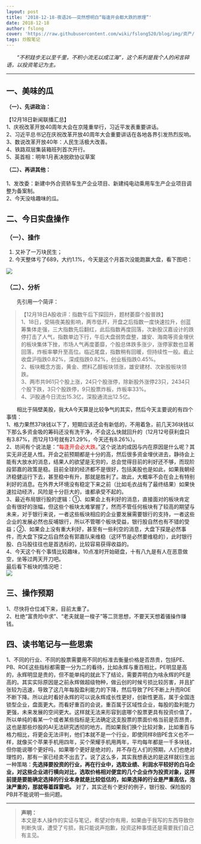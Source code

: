 ```yaml
---
layout: post
title: '2018-12-18-夜语26——突然想明白“每逢开会都大跌的原理”'
date: 2018-12-18
author: fslong
cover: 'https://raw.githubusercontent.com/wiki/fslong520/blog/img/资产/资产2018-12-18.jpg'
tags: 炒股笔记
---
```

  
&emsp;&emsp;*“不积跬步无以至千里，不积小流无以成江海”，这个系列是我个人的闲言碎语，以投资笔记为主。*  
   

---
  


## **一、美味的瓜**   

**（一）、先讲政治：**    


【12月18日新闻联播汇总】  
1、庆祝改革开放40周年大会在京隆重举行，习近平发表重要讲话。  
2、习近平总书记在庆祝改革开放40周年大会重要讲话在各地各界引发热烈反响。  
3、数说改革开放40年：人民生活极大改善。  
4、铁路双层集装箱班列首次开行。  
5、英首相：明年1月表决脱欧协议草案              

**（二）、再讲其他：**  
&emsp;&emsp;   
1、发改委：新建中外合资轿车生产企业项目、新建纯电动乘用车生产企业项目调整为备案制。  
2、今天没啥趣味的瓜。   

## **二、今日实盘操作**
### **（一）、操作**
1. 又补了一万块民生；
2. 今天整体亏了689，大约1.1%，今天是这个月首次没能跑赢大盘，看下图吧：   
     
![](https://raw.githubusercontent.com/wiki/fslong520/blog/img/资产/资产2018-12-18.jpg)
### **（二）、分析**  
 
&emsp;&emsp;先引用一个简评：  
>【12月18日A股收评：指数午后下探回升，题材萎靡个股普跌】  
1、18日，受隔夜美股影响，两市低开，开盘之后指数一度快速拉升，创蓝筹集体走强，三大指数先后翻红，此后指数再度回落，次新股汉嘉设计的跌停打击了人气，指数单边下行，午后大盘弱势盘整，雄安、海南等资金埋伏的板块集体下挫，市场人气再度萎靡，个股总体跌多涨少，涨停家数也显著回落，炸板率攀升至高位。临近尾盘，指数稍有回暖，但持续性一般。截止收盘沪指跌0.82%，深成指跌0.82%，创业板指跌0.45%。  
2、板块概念方面，黄金、燃料乙醇板块领涨，雄安建材、次新股板块领跌。  
3、两市共961只个股上涨，24只个股涨停，除新股外涨停23只，2434只个股下跌，3只个股跌停，9只股票炸板，炸板率33%。  
4、沪股通今日流出15.3亿，深股通流出12.5亿。      

&emsp;&emsp;相比于隔壁美股，我大A今天算是比较争气的其实，然后今天主要说的有四个事情：  
1、格力果然37块钱以下了，短期应该还会有新低的，不用着急，前几天36块钱以下那么多资金吸的筹码还没有洗干净，不会这么快就回升的（12月12号获利盘只有3.87%，而12月13号就有21.29%，今天还有8.26%）。  
2、坊间有个说法是：“<font color="red">每逢开会必大跌。</font>”这个说法的成因与内在原因是什么呢？其实无非还是人性。开会之前预期都是十分的高，然后很多资金埋伏进去，静待会上能有大放水的消息，结果人的欲望是无穷的，总会觉得目前的利好还不够，而现阶段郭嘉的政策是稳。目前全球的经济都不是很好，包括美股也是如此，如果我朝经济稳健运行下去，甚至稳中有升，那就是胜利了。故此，大概率不会在会上有特别利好的消息。在外界大环境没有稳定下来之前（比如毛衣战有了最终结果）如果快速拉动经济，风险是十分巨大的，谁都承受不起的。   
3、最近布局银行股的逻辑：①、如果会上有利好的消息，直接面对的板块肯定会有很好的涨幅，但这些个板块太难掌握了，然而不管任何板块有了较高的期望与未来，对于银行来说，一者这些板块相应的企业要发展需要银行的支持，一者这些企业的发展必然也反哺银行，所以不管哪个板块受益，银行股自然也有不错的受益；②、如果会上没有重大利好，甚至有一些利空的消息，大盘下探是必然事件，而大盘下探之后自然会有郭嘉队来维稳（这环节是必然要维稳的），此时银行股、白马股往往也是首选标的，比较容易获得收益的。  
4、今天这个有个事情比较趣味，10点准时开始砸盘，十有八九是有人在恶意做空，坐等过两天开刀吧。   
最后看下板块的情况吧：    
![](https://raw.githubusercontent.com/wiki/fslong520/blog/img/板块/资金流入流出2018-12-18.jpg)   


## **三、操作预期**

1、尽快将仓位减下来，目前太重了。  
2、杜绝“富贵险中求”、“老夫就是一梭子”等二货思想，不要天天想着骚操作赚钱。    


## **四、读书笔记与一些思索**
1、不同的行业、不同的股票需要用不同的标准去衡量价格是否昂贵，包括PE、PB、ROE这些指标都需要一分为二的看待，比如永辉与重百相比，PE明显是高的，永辉明显是贵的，但不能单纯的就此下了结论，需要弄明白为啥永辉的PE是高的。其实实际原因是之前永辉做超级物种，做云创的时候亏损比较厉害，并且扩张较为迅速，导致了这几年每股盈利能力的下降，然后导致了PE不断上升而ROE不断下降。所以此时看好永辉的可以说永辉成长性更好，创新性更高，属于全国连锁型企业，盘面更大。而看好重百的会说，重百属于区域性企业，每股的盈利能力更强，未来发展的空间更大。这样就无法来形容到底哪个股票更具有投资价值了，所以单纯的看某一个或者某些指标是无法确定这支股票的票面价格当前是否昂贵，这也是那些炒股的AI无法研究透彻的地方。而如果我们换个比较对象，比如重百与格力相比，将更会无法评判，他们本就不是一个行业，即使同样8倍PE含义也不一样，就像买个苹果手机用四年，买个荣耀手机用两年，平均每年都是一千多块钱，但你能说哪个更好吗，如果哪个更好是绝对的，并不存在人们的预期，人们也绝对理性的，那有一家已经卖不出去了。说了这么多，其实我想表达的是这样就衍生出一种策略：**先选择要投资的行业，再在行业中，选取业绩、利润水平较好的白马企业，对这些企业进行横向对比，选取价格相对便宜的几个企业作为投资对象，这样前提是要能确定选择的行业本身就是比较低估的，如果选择的行业是严重高估，泡沫严重的，那就等着踩雷吧。** 对了，其实还有个更好的例子，银行股、保险股的PB并不能说明一些问题。  

---   
  
> **声明：**  
> 本文是本人操作的实证与笔记，希望对你有用，如果由于我写的东西导致你判断失误，遭受了亏损，我只能说声抱歉，投资这种事情还是需要我们自己有主见。
